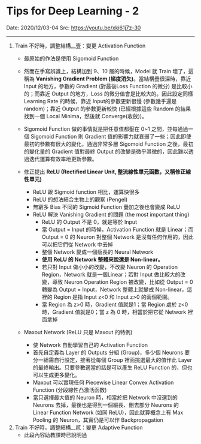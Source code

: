 # Tips for Deep Learning - 2
Date: 2020/12/03-04
Src: https://youtu.be/xki61j7z-30

----
1. Train 不好時，調整結構__壹：變更 Activation Function
    * 最原始的作法是使用 Sigomoid Function
    * 然而在手寫辨識上，結構加到 9、10 層的時候，Model 就 Train 壞了，這稱為 **Vanishing Gradient Problem (梯度消失)**。當結構疊很深時，靠近 Input 的地方，參數的 Gradient (對最後Loss Function 的微分) 是比較小的；而靠近 Output 的地方，Loss 的微分值會是比較大的。因此設定同樣 Learning Rate 的時候，靠近 Input的參數更新很慢 (參數幾乎還是random)；靠近 Output 的參數更新較快 (已經根據這些 Random 的結果找到一個 Local Minima，然後就 Converge(收斂))。
    * Sigomoid Function 做的事情就是把任意值都壓在 0~1 之間，並每通過一個 Sigomoid Function 則 Gradient 值的影響力就衰弱了一些；因此即使最初的參數有很大的變化，通過非常多層 Sigomoid Function 之後，最初的變化量的 Gradient 值對最終 Output 的改變是微乎其微的，因此難以透過迭代運算有效率地更新參數。

    * 修正提出 **ReLU (Rectified Linear Unit, 整流線性單元函數，又稱修正線性單元)**
        * ReLU 跟 Sigmoid function 相比，運算快很多
        * ReLU 的想法結合生物上的觀察 (Pengel)
        * 無窮多 Bias 不同的 Sigmoid Function 疊加之後也會變成 ReLU
        * ReLU 解決 Vanishing Gradient 的問題 (the most important thing)
            * ReLU 的 Output 不是 0，就是等於 Input
            * 當 Output = Input 的時候，Activation Function 就是 Linear；而 Output = 0 的 Neuron 對整個 Network 是沒有任何作用的，因此可以把它們從 Network 中去掉
            * 整個 Network 變成一個瘦長的 Neural Network
            * **使用 ReLU 的 Network 整體來說還是 Non-linear。**
            * 若只對 Input 做小小的改變，不改變 Neuron 的 Operation Region，Network 就是一個Linear；若對 Input 做比較大的改變，導致 Neuron Operation Region 被改變，比如從 Output = 0 轉變為 Output = Input，Network 整體上就變成 Non-linear，這裡的 Region 是指 Input z<0 和 Input z>0 的兩個範圍。
            * 當 Region 為 z>0 時，Gradient 值就是1；當 Region 處於 z<0 時，Gradient 值就是0；當 z 為 0 時，相當於把它從 Network 裡面拿掉
    * Maxout Network (ReLU 只是 Maxout 的特例)
        * 使 Network 自動學習自己的 Activation Function
        * 首先自定義為 Layer 的 Outputs 分組 (Group)，多少個 Neurons 要分一組需自行設定，接著從每個 Group 裡面挑選最大的值作此 Layer 的最終輸出。只要參數適當的話是可以產生 ReLU Function 的，但也可以生成更多變化。
        * Maxout 可以實現任何 Piecewise Linear Convex Activation Function (分段線性凸激活函数)
        * 當只選擇最大值的 Neuron 時，相當於把 Network 中沒選到的 Neurons 去掉，最後也是得到一個細長、刪去部分 Neurons 的 Linear Function Network (如同 ReLU)，因此就算概念上有 Max Pooling 的 Neuron，其實仍是可以作  Backpropagation
2. Train 不好時，調整結構__貳：變更 Adaptive Function
    * 此段內容助教課時已說明過